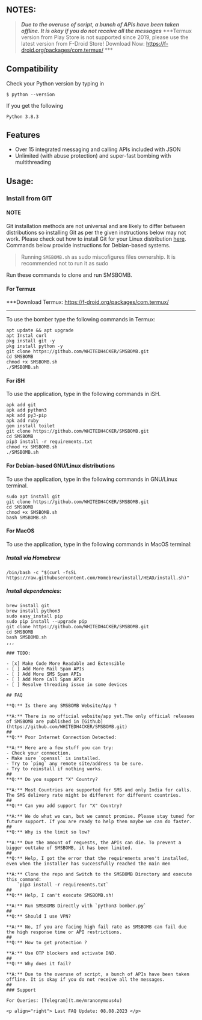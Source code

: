 ## NOTES:

>***Due to the overuse of script, a bunch of APIs have been taken offline. It is okay if you do not receive all the messages***
> ***Termux version from Play Store is not supported since 2019, please use the latest version from F-Droid Store!
Download Now:  https://f-droid.org/packages/com.termux/  ***

## Compatibility
Check your Python version by typing in
```shell script
$ python --version
```
If you get the following
```shell script
Python 3.8.3
```
## Features

- Over 15 integrated messaging and calling APIs included with JSON
- Unlimited (with abuse protection) and super-fast bombing with multithreading

## Usage:

### Install from GIT

#### NOTE 

Git installation methods are not universal and are likely to differ between distributions so installing Git as per the given instructions below may not work. Please check out how to install Git for your Linux distribution [here](https://git-scm.com/). Commands below provide instructions for Debian-based systems.

>Running `SMSBOMB.sh` as sudo miscofigures files ownership. It is recommended not to run it as sudo

Run these commands to clone and run SMSBOMB.

#### For Termux
***Download Termux: https://f-droid.org/packages/com.termux/
***
To use the bomber type the following commands in Termux:
```shell script
apt update && apt upgrade
apt Instal curl
pkg install git -y 
pkg install python -y 
git clone https://github.com/WHITEDH4CKER/SMSBOMB.git
cd SMSBOMB
chmod +x SMSBOMB.sh
./SMSBOMB.sh
```

#### For iSH

To use the application, type in the following commands in iSH.
```shell script
apk add git
apk add python3
apk add py3-pip
apk add ruby
gem install toilet
git clone https://github.com/WHITEDH4CKER/SMSBOMB.git
cd SMSBOMB
pip3 install -r requirements.txt
chmod +x SMSBOMB.sh
./SMSBOMB.sh
```

#### For Debian-based GNU/Linux distributions

To use the application, type in the following commands in GNU/Linux terminal.
```shell script
sudo apt install git
git clone https://github.com/WHITEDH4CKER/SMSBOMB.git
cd SMSBOMB
chmod +x SMSBOMB.sh
bash SMSBOMB.sh
```

#### For MacOS

To use the application, type in the following commands in MacOS terminal:

##### Install via Homebrew

```shell script
/bin/bash -c "$(curl -fsSL https://raw.githubusercontent.com/Homebrew/install/HEAD/install.sh)"
````

##### Install dependencies:

```shell script
brew install git
brew install python3
sudo easy_install pip
sudo pip install --upgrade pip
git clone https://github.com/WHITEDH4CKER/SMSBOMB.git
cd SMSBOMB
bash SMSBOMB.sh
,,,

### TODO:

- [x] Make Code More Readable and Extensible
- [ ] Add More Mail Spam APIs
- [ ] Add More SMS Spam APIs
- [ ] Add More Call Spam APIs
- [ ] Resolve threading issue in some devices

## FAQ

**Q:** Is there any SMSBOMB Website/App ?

**A:** There is no official website/app yet.The only official releases of SMSBOMB are published in [Github](https://github.com/WHITEDH4CKER/SMSBOMB.git)
##
**Q:** Poor Internet Connection Detected:

**A:** Here are a few stuff you can try:
- Check your connection.
- Make sure `openssl` is installed.
- Try to `ping` any remote site/address to be sure.
- Try to reinstall if nothing works.
##
**Q:** Do you support "X" Country?

**A:** Most Countries are supported for SMS and only India for calls. The SMS delivery rate might be different for different countries.
##
**Q:** Can you add support for "X" Country?

**A:** We do what we can, but we cannot promise. Please stay tuned for future support. If you are ready to help then maybe we can do faster.
##
**Q:** Why is the limit so low?

**A:** Due the amount of requests, the APIs can die. To prevent a bigger outtake of SMSBOMB, it has been limited. 
##
**Q:** Help, I got the error that the requirements aren't installed, even when the installer has successfully reached the main men

**A:** Clone the repo and Switch to the SMSBOMB Directory and execute this command:  
    `pip3 install -r requirements.txt`
##
**Q:** Help, I can't execute SMSBOMB.sh!

**A:** Run SMSBOMB Directly with `python3 bomber.py`
##
**Q:** Should I use VPN? 

**A:** No, If you are facing high fail rate as SMSBOMB can fail due the high response time or API restrictions.
##
**Q:** How to get protection ?

**A:** Use OTP blockers and activate DND.
##
**Q:** Why does it fail?

**A:** Due to the overuse of script, a bunch of APIs have been taken offline. It is okay if you do not receive all the messages.
##
### Support

For Queries: [Telegram](t.me/mranonymous4u)  

<p align="right"> Last FAQ Update: 08.08.2023 </p>
